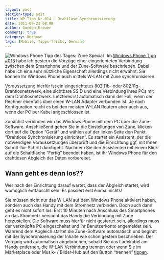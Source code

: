 ```yaml
---
layout: post
section-type: post
title: WP-Tipp Nr.014 – Drahtlose Synchronisierung
date: 2011-09-21 08:00
author: Gordon Breuer
comments: true
category: Unknown
tags: [Mobile, Tipps-Tricks, German]
---
```

<p><img style="margin: 0px 10px 0px 0px; display: inline; float: left" title="" alt="Windows Phone Tipp des Tages: Zune Special" align="left" src="http://anheledirwp.blob.core.windows.net/wordpress/2011/09/zune2.png" /></p>  <p>Im <a href="/post/2011/09/20/WP7-Tipp-013-%E2%80%93-Art-der-Verbindung-auswahlen.aspx">Windows Phone Tipp #013</a> habe ich gestern die Vorzüge einer eingerichteten Verbindung zwischen dem Smartphone und der Zune-Software beschrieben. Dabei habe ich eine sehr nützliche Eigenschaft allerdings nicht erwähnt: Sie können Ihr Windows Phone auch mittels W-LAN mit Zune synchronisieren.</p>  <p>Voraussetzung hierfür ist ein eingerichtetes 802.11b- oder 802.11g-Drahtlosnetzwerk, eine sichtbare SSID und eine Verbindung ihres PCs mit dem Drahtlosnetzwerk. Letzteres ist automatisch dann der Fall, wenn der Rechner ebenfalls über einen W-LAN Adapter verbunden ist. Je nach Konfiguration reicht es bei den meisten W-LAN Routern aber auch aus, wenn der PC per Kabel angeschlossen ist.</p>  <p>Zunächst verbinden wir das Windows Phone mit dem PC über die Zune-Software. Anschließend gehen Sie in die Einstellungen von Zune, klicken dort auf die Option “Gerät” und wählen auf der linken Seite den Punkt “Drahtlose Synchronisierung einrichten”. Es startet ein Assistent, der die notwendigen Voraussetzungen überprüft und die Einrichtung ggf. mit Ihnen Schritt-für-Schritt durchgeht. Nachdem Sie den Assistenten mit einem Klick auf die Schaltfläche “Fertig” beendet haben, ist ihr Windows Phone für den drahtlosen Abgleich der Daten vorbereitet.</p>  <h2>Wann geht es denn los??</h2>  <p>Wer nach der Einrichtung darauf wartet, dass der Abgleich startet, wird womöglich enttäuscht sein: Es passiert erst einmal nichts!</p>  <p>Sie müssen nicht nur das W-LAN auf dem Windows Phone aktiviert haben, sondern auch das Handy mit dem Stromnetz verbinden. Doch auch dann geht es nicht sofort los: Erst 10 Minuten nach Anschluss des Smartphones an das Stromnetz versucht das Handy die Verbindung mit Zune herzustellen. Die Software muss hierfür nicht gestartet sein, allerdings muss der verknüpfte PC eingeschaltet und ihr Benutzerkonto angemeldet sein. Während dem Abgleich startet die Zune-Software automatisch und beginnt mit der Synchronisierung der Inhalte wie schon gestern beschrieben. Der Vorgang wird automatisch abgebrochen, sobald Sie das Ladekabel am Handy entfernen, die W-LAN Verbindung trennen oder wenn Sie im Marketplace oder Musik- / Bilder-Hub auf den Button “trennen” <a href="/post/2011/09/12/WP7-Tipp-007-%E2%80%93-Standard-Gesten.aspx">tippen</a>. </p>
